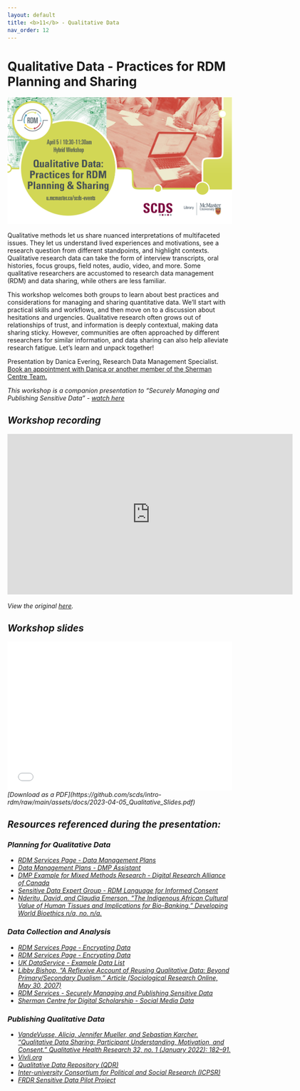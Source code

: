 ```yaml
---
layout: default
title: <b>11</b> - Qualitative Data
nav_order: 12
---
```


# Qualitative Data - Practices for RDM Planning and Sharing

<img alt="Qualitative Data webinar advert graphic" style="border-width:0" src="https://github.com/scds/intro-rdm/raw/main/assets/img/qualitative.png">

Qualitative methods let us share nuanced interpretations of multifaceted issues. They let us understand lived experiences and motivations, see a research question from different standpoints, and highlight contexts. Qualitative research data can take the form of interview transcripts, oral histories, focus groups, field notes, audio, video, and more. Some qualitative researchers are accustomed to research data management (RDM) and data sharing, while others are less familiar.

This workshop welcomes both groups to learn about best practices and considerations for managing and sharing quantitative data. We’ll start with practical skills and workflows, and then move on to a discussion about hesitations and urgencies. Qualitative research often grows out of relationships of trust, and information is deeply contextual, making data sharing sticky. However, communities are often approached by different researchers for similar information, and data sharing can also help alleviate research fatigue. Let’s learn and unpack together!

Presentation by Danica Evering, Research Data Management Specialist.
[Book an appointment with Danica or another member of the Sherman Centre Team.](https://libcal.mcmaster.ca/appointments/)

<i>This workshop is a companion presentation to “Securely Managing and Publishing Sensitive Data” - [watch here](https://scds.github.io/intro-rdm/sensitive.html)

## Workshop recording

<iframe height="360" width="640" allowfullscreen frameborder=0 src="https://echo360.ca/media/06cbb935-5e80-4f3e-9d90-e9d0068c840b/public"></iframe>

View the original [here](https://echo360.ca/media/06cbb935-5e80-4f3e-9d90-e9d0068c840b/public).

## Workshop slides

<div style="position:relative;padding-top:66.25%;">
<iframe src="//docs.google.com/viewer?url=https://github.com/scds/intro-rdm/raw/main/assets/docs/2023-04-05_Qualitative_Slides.pdf?dl=0&hl=en_US&embedded=true" class="gde-frame" style="position:absolute;top:0;left:0;width:100%;height:100%;border:none;" scrolling="no"></iframe>
</div>
[Download as a PDF](https://github.com/scds/intro-rdm/raw/main/assets/docs/2023-04-05_Qualitative_Slides.pdf)
<br>

## Resources referenced during the presentation:

### Planning for Qualitative Data
* [RDM Services Page - Data Management Plans](https://rdm.mcmaster.ca/plan/)
* [Data Management Plans - DMP Assistant](https://assistant.portagenetwork.ca/)
* [DMP Example for Mixed Methods Research - Digital Research Alliance of Canada](https://alliancecan.ca/en/services/research-data-management/learning-and-training/training-resources)
* [Sensitive Data Expert Group - RDM Language for Informed Consent](https://doi.org/10.5281/zenodo.4107178)
* [Nderitu, David, and Claudia Emerson. “The Indigenous African Cultural Value of Human Tissues and Implications for Bio-Banking.” Developing World Bioethics n/a, no. n/a.](https://doi.org/10.1111/dewb.12390)

### Data Collection and Analysis
* [RDM Services Page - Encrypting Data](https://rdm.mcmaster.ca/secure#tab-encryption)
* [RDM Services Page - Encrypting Data](https://rdm.mcmaster.ca/store#tab-backup-strategies)
* [UK DataService - Example Data List](https://ukdataservice.ac.uk/learning-hub/research-data-management/document-your-data/data-level/data-documentation-qualitative-data/)
* [Libby Bishop, “A Reflexive Account of Reusing Qualitative Data: Beyond Primary/Secondary Dualism,” Article (Sociological Research Online, May 30, 2007)](https://www.socresonline.org.uk/12/3/2.html) 
* [RDM Services - Securely Managing and Publishing Sensitive Data](https://scds.github.io/intro-rdm/sensitive.html)
* [Sherman Centre for Digital Scholarship - Social Media Data](https://scds.ca/searchable-online-learning/)

### Publishing Qualitative Data
* [VandeVusse, Alicia, Jennifer Mueller, and Sebastian Karcher. “Qualitative Data Sharing: Participant Understanding, Motivation, and Consent.” Qualitative Health Research 32, no. 1 (January 2022): 182–91.](https://doi.org/10.1177/10497323211054058)
* [Vivli.org](https://vivli.org/)
* [Qualitative Data Repository (QDR)](https://qdr.syr.edu/)
* [Inter-university Consortium for Political and Social Research (ICPSR)](https://icpsr.umich.edu/)
* [FRDR Sensitive Data Pilot Project](rdm@mcmaster.ca)
